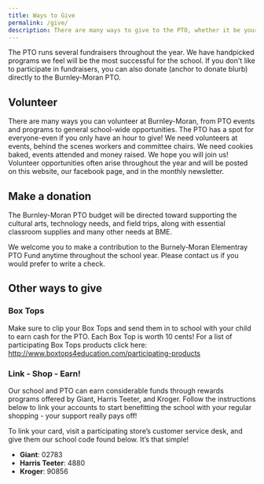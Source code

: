 ```yaml
---
title: Ways to Give
permalink: /give/
description: There are many ways to give to the PTO, whether it be your time, expertise, or money. Any of these will have a huge impact on our school and our children's education.
---
```


The PTO runs several fundraisers throughout the year. We have handpicked programs we feel will be the most successful for the school. If you don't like to participate in fundraisers, you can also donate (anchor to donate blurb) directly to the Burnley-Moran PTO.

## Volunteer
There are many ways you can volunteer at Burnley-Moran, from PTO events and programs to general school-wide opportunities. The PTO has a spot for everyone-even if you only have an hour to give! We need volunteers at events, behind the scenes workers and committee chairs. We need cookies baked, events attended and money raised. We hope you will join us! Volunteer opportunities often arise throughout the year and will be posted on this website, our facebook page, and in the monthly newsletter.

## Make a donation
The Burnley-Moran PTO budget will be directed toward supporting the cultural arts, technology needs, and field trips, along with essential classroom supplies and many other needs at BME.

We welcome you to make a contribution to the Burnely-Moran Elementray PTO Fund anytime throughout the school year.  Please contact us if you would prefer to write a check.

## Other ways to give

### Box Tops
Make sure to clip your Box Tops and send them in to school with your child  to earn cash for the PTO. Each Box Top is worth 10 cents! For a list of participating Box Tops products click here:  http://www.boxtops4education.com/participating-products

### Link - Shop - Earn!
Our school and PTO can earn considerable funds through rewards programs offered by Giant, Harris Teeter, and Kroger. Follow the instructions below to link your accounts to start benefitting the school with your regular shopping - your support really pays off! 

To link your card, visit a participating store’s customer service desk, and give them our school code found below. It’s that simple!

* **Giant**: 02783
* **Harris Teeter**: 4880
* **Kroger**: 90856
